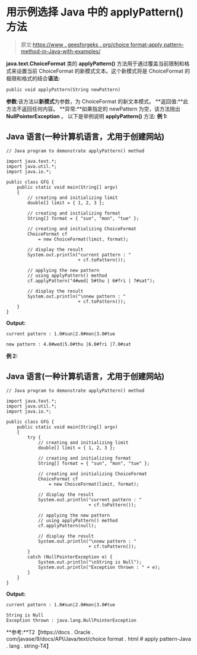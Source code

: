 # 用示例选择 Java 中的 applyPattern()方法

> 原文:[https://www . geesforgeks . org/choice format-apply pattern-method-in-Java-with-examples/](https://www.geeksforgeeks.org/choiceformat-applypattern-method-in-java-with-examples/)

**java.text.ChoiceFormat** 类的 **applyPattern()** 方法用于通过覆盖当前限制和格式来设置当前 ChoiceFormat 的新模式文本。这个新模式将是 ChoiceFormat
的极限和格式的结合**语法:**

```
public void applyPattern(String newPattern)
```

**参数**:该方法以**新模式**为参数，为 ChoiceFormat 的新文本模式。
**返回值:**此方法不返回任何内容。
**异常:**如果指定的 newPattern 为空，该方法抛出 **NullPointerException** 。
以下是举例说明 **applyPattern()** 方法:
**例 1:**

## Java 语言(一种计算机语言，尤用于创建网站)

```
// Java program to demonstrate applyPattern() method

import java.text.*;
import java.util.*;
import java.io.*;

public class GFG {
    public static void main(String[] argv)
    {
        // creating and initializing limit
        double[] limit = { 1, 2, 3 };

        // creating and initializing format
        String[] format = { "sun", "mon", "tue" };

        // creating and initializing ChoiceFormat
        ChoiceFormat cf
            = new ChoiceFormat(limit, format);

        // display the result
        System.out.println("current pattern : "
                           + cf.toPattern());

        // applying the new pattern
        // using applyPattern() method
        cf.applyPattern("4#wed| 5#thu | 6#fri | 7#sat");

        // display the result
        System.out.println("\nnew pattern : "
                           + cf.toPattern());
    }
}
```

**Output:** 

```
current pattern : 1.0#sun|2.0#mon|3.0#tue

new pattern : 4.0#wed|5.0#thu |6.0#fri |7.0#sat
```

**例 2:**

## Java 语言(一种计算机语言，尤用于创建网站)

```
// Java program to demonstrate applyPattern() method

import java.text.*;
import java.util.*;
import java.io.*;

public class GFG {
    public static void main(String[] argv)
    {
        try {
            // creating and initializing limit
            double[] limit = { 1, 2, 3 };

            // creating and initializing format
            String[] format = { "sun", "mon", "tue" };

            // creating and initializing ChoiceFormat
            ChoiceFormat cf
                = new ChoiceFormat(limit, format);

            // display the result
            System.out.println("current pattern : "
                               + cf.toPattern());

            // applying the new pattern
            // using applyPattern() method
            cf.applyPattern(null);

            // display the result
            System.out.println("\nnew pattern : "
                               + cf.toPattern());
        }
        catch (NullPointerException e) {
            System.out.println("\nString is Null");
            System.out.println("Exception thrown : " + e);
        }
    }
}
```

**Output:** 

```
current pattern : 1.0#sun|2.0#mon|3.0#tue

String is Null
Exception thrown : java.lang.NullPointerException
```

**参考:**T2【https://docs . Oracle . com/javase/9/docs/API/Java/text/choice format . html # apply pattern-Java . lang . string-T4】
